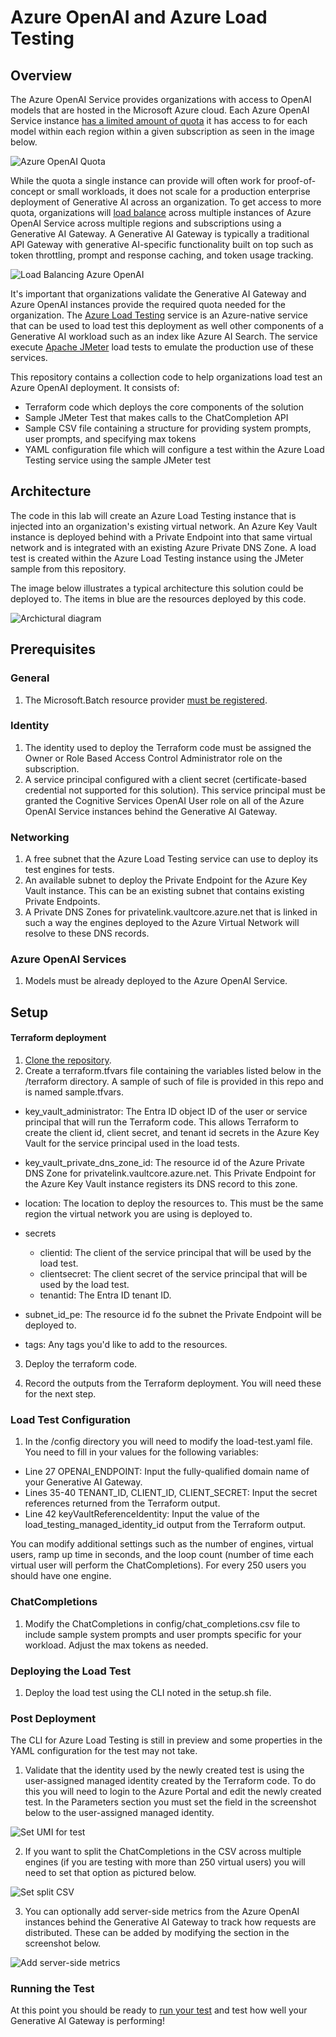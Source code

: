 # Azure OpenAI and Azure Load Testing

## Overview
The Azure OpenAI Service provides organizations with access to OpenAI models that are hosted in the Microsoft Azure cloud. Each Azure OpenAI Service instance [has a limited amount of quota](https://learn.microsoft.com/en-us/azure/ai-services/openai/quotas-limits#regional-quota-limits) it has access to for each model within each region within a given subscription as seen in the image below.

![Azure OpenAI Quota](images/image1.png)

While the quota a single instance can provide will often work for proof-of-concept or small workloads, it does not scale for a production enterprise deployment of Generative AI across an organization. To get access to more quota, organizations will [load balance](https://journeyofthegeek.com/2024/05/23/azure-openai-service-load-balancing/) across multiple instances of Azure OpenAI Service across multiple regions and subscriptions using a Generative AI Gateway. A Generative AI Gateway is typically a traditional API Gateway with generative AI-specific functionality built on top such as token throttling, prompt and response caching, and token usage tracking.

![Load Balancing Azure OpenAI](images/image2.png)

It's important that organizations validate the Generative AI Gateway and Azure OpenAI instances provide the required quota needed for the organization. The [Azure Load Testing](https://learn.microsoft.com/en-us/azure/load-testing/overview-what-is-azure-load-testing) service is an Azure-native service that can be used to load test this deployment as well other components of a Generative AI workload such as an index like Azure AI Search. The service execute [Apache JMeter](https://jmeter.apache.org/) load tests to emulate the production use of these services.

This repository contains a collection code to help organizations load test an Azure OpenAI deployment. It consists of:

* Terraform code which deploys the core components of the solution
* Sample JMeter Test that makes calls to the ChatCompletion API
* Sample CSV file containing a structure for providing system prompts, user prompts, and specifying max tokens
* YAML configuration file which will configure a test within the Azure Load Testing service using the sample JMeter test

## Architecture
The code in this lab will create an Azure Load Testing instance that is injected into an organization's existing virtual network. An Azure Key Vault instance is deployed behind with a Private Endpoint into that same virtual network and is integrated with an existing Azure Private DNS Zone. A load test is created within the Azure Load Testing instance using the JMeter sample from this repository.

The image below illustrates a typical architecture this solution could be deployed to. The items in blue are the resources deployed by this code.

![Archictural diagram](images/image3.png)

## Prerequisites
### General
1. The Microsoft.Batch resource provider [must be registered](https://learn.microsoft.com/en-us/azure/azure-resource-manager/management/resource-providers-and-types).

### Identity
1. The identity used to deploy the Terraform code must be assigned the Owner or Role Based Access Control Administrator role on the subscription.
2. A service principal configured with a client secret (certificate-based credential not supported for this solution). This service principal must be granted the Cognitive Services OpenAI User role on all of the Azure OpenAI Service instances behind the Generative AI Gateway.

### Networking
1. A free subnet that the Azure Load Testing service can use to deploy its test engines for tests.
2. An available subnet to deploy the Private Endpoint for the Azure Key Vault instance. This can be an existing subnet that contains existing Private Endpoints.
3. A Private DNS Zones for privatelink.vaultcore.azure.net that is linked in such a way the engines deployed to the Azure Virtual Network will resolve to these DNS records.

### Azure OpenAI Services
1. Models must be already deployed to the Azure OpenAI Service.

## Setup
#### Terraform deployment
1. [Clone the repository](https://docs.github.com/en/repositories/creating-and-managing-repositories/cloning-a-repository).
2. Create a terraform.tfvars file containing the variables listed below in the /terraform directory. A sample of such of file is provided in this repo and is named sample.tfvars.

  *  key_vault_administrator: The Entra ID object ID of the user or service principal that will run the Terraform code. This allows Terraform to create the client id, client secret, and tenant id secrets in the Azure Key Vault for the service principal used in the load tests.

  * key_vault_private_dns_zone_id: The resource id of the Azure Private DNS Zone for privatelink.vaultcore.azure.net. This Private Endpoint for the Azure Key Vault instance registers its DNS record to this zone.

  * location: The location to deploy the resources to. This must be the same region the virtual network you are using is deployed to.

  * secrets
    * clientid: The client of the service principal that will be used by the load test.
    * clientsecret: The client secret of the service principal that will be used by the load test.
    * tenantid: The Entra ID tenant ID.

  * subnet_id_pe: The resource id fo the subnet the Private Endpoint will be deployed to.

  * tags: Any tags you'd like to add to the resources.

3. Deploy the terraform code.

4. Record the outputs from the Terraform deployment. You will need these for the next step.

### Load Test Configuration
1. In the /config directory you will need to modify the load-test.yaml file. You need to fill in your values for the following variables:
  * Line 27 OPENAI_ENDPOINT: Input the fully-qualified domain name of your Generative AI Gateway.
  * Lines 35-40 TENANT_ID, CLIENT_ID, CLIENT_SECRET: Input the secret references returned from the Terraform output.
  * Line 42 keyVaultReferenceIdentity: Input the value of the load_testing_managed_identity_id output from the Terraform output.

  You can modify additional settings such as the number of engines, virtual users, ramp up time in seconds, and the loop count (number of time each virtual user will perform the ChatCompletions). For every 250 users you should have one engine.

### ChatCompletions
1. Modify the ChatCompletions in config/chat_completions.csv file to include sample system prompts and user prompts specific for your workload. Adjust the max tokens as needed.

### Deploying the Load Test
1. Deploy the load test using the CLI noted in the setup.sh file.

### Post Deployment
The CLI for Azure Load Testing is still in preview and some properties in the YAML configuration for the test may not take.

1. Validate that the identity used by the newly created test is using the user-assigned managed identity created by the Terraform code. To do this you will need to login to the Azure Portal and edit the newly created test. In the Parameters section you must set the field in the screenshot below to the user-assigned managed identity.

![Set UMI for test](images/image4.png)

2. If you want to split the ChatCompletions in the CSV across multiple engines (if you are testing with more than 250 virtual users) you will need to set that option as pictured below.

![Set split CSV](image5.png)

3. You can optionally add server-side metrics from the Azure OpenAI instances behind the Generative AI Gateway to track how requests are distributed. These can be added by modifying the section in the screenshot below.

![Add server-side metrics](image6.png)

### Running the Test
At this point you should be ready to [run your test](https://learn.microsoft.com/en-us/azure/load-testing/quickstart-create-and-run-load-test?tabs=portal) and test how well your Generative AI Gateway is performing!

